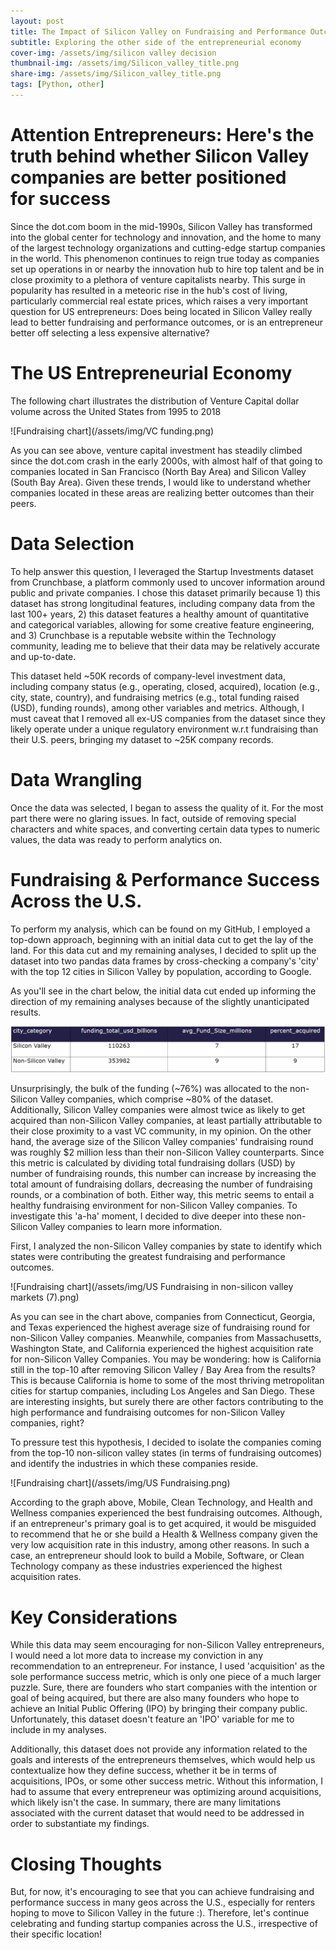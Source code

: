 ```yaml
---
layout: post
title: The Impact of Silicon Valley on Fundraising and Performance Outcomes
subtitle: Exploring the other side of the entrepreneurial economy 
cover-img: /assets/img/silicon valley decision
thumbnail-img: /assets/img/Silicon_valley_title.png
share-img: /assets/img/Silicon_valley_title.png
tags: [Python, other]
---
```

# Attention Entrepreneurs: Here's the truth behind whether Silicon Valley companies are better positioned for success

Since the dot.com boom in the mid-1990s, Silicon Valley has transformed into the global center for technology and innovation, and the home to many of the largest technology organizations and cutting-edge startup companies in the world. This phenomenon continues to reign true today as companies set up operations in or nearby the innovation hub to hire top talent and be in close proximity to a plethora of venture capitalists nearby. This surge in popularity has resulted in a meteoric rise in the hub's cost of living, particularly commercial real estate prices, which raises a very important question for US entrepreneurs: Does being located in Silicon Valley really lead to better fundraising and performance outcomes, or is an entrepreneur better off selecting a less expensive alternative?

# The US Entrepreneurial Economy
The following chart illustrates the distribution of Venture Capital dollar volume across the United States from 1995 to 2018

![Fundraising chart](/assets/img/VC funding.png)

As you can see above, venture capital investment has steadily climbed since the dot.com crash in the early 2000s, with almost half of that going to companies located in San Francisco (North Bay Area) and Silicon Valley (South Bay Area). Given these trends, I would like to understand whether companies located in these areas are realizing better outcomes than their peers.

# Data Selection
To help answer this question, I leveraged the Startup Investments dataset from Crunchbase, a platform commonly used to uncover information around public and private companies. I chose this dataset primarily because 1) this dataset has strong longitudinal features, including company data from the last 100+ years, 2) this dataset features a healthy amount of quantitative and categorical variables, allowing for some creative feature engineering, and 3) Crunchbase is a reputable website within the Technology community, leading me to believe that their data may be relatively accurate and up-to-date.

This dataset held ~50K records of company-level investment data, including company status (e.g., operating, closed, acquired), location (e.g., city, state, country), and fundraising metrics (e.g., total funding raised (USD), funding rounds), among other variables and metrics. Although, I must caveat that I removed all ex-US companies from the dataset since they likely operate under a unique regulatory environment w.r.t fundraising than their U.S. peers, bringing my dataset to ~25K company records.

# Data Wrangling
Once the data was selected, I began to assess the quality of it. For the most part there were no glaring issues. In fact, outside of removing special characters and white spaces, and converting certain data types to numeric values, the data was ready to perform analytics on.

# Fundraising & Performance Success Across the U.S.
To perform my analysis, which can be found on my GitHub, I employed a top-down approach, beginning with an initial data cut to get the lay of the land. For this data cut and my remaining analyses, I decided to split up the dataset into two pandas data frames by cross-checking a company's 'city' with the top 12 cities in Silicon Valley by population, according to Google.

As you'll see in the chart below, the initial data cut ended up informing the direction of my remaining analyses because of the slightly unanticipated results.

![Fundraising chart](/assets/img/chart.PNG)

Unsurprisingly, the bulk of the funding (~76%) was allocated to the non-Silicon Valley companies, which comprise ~80% of the dataset. Additionally, Silicon Valley companies were almost twice as likely to get acquired than non-Silicon Valley companies, at least partially attributable to their close proximity to a vast VC community, in my opinion.
On the other hand, the average size of the Silicon Valley companies' fundraising round was roughly $2 million less than their non-Silicon Valley counterparts. Since this metric is calculated by dividing total fundraising dollars (USD) by number of fundraising rounds, this number can increase by increasing the total amount of fundraising dollars, decreasing the number of fundraising rounds, or a combination of both. Either way, this metric seems to entail a healthy fundraising environment for non-Silicon Valley companies. To investigate this 'a-ha' moment, I decided to dive deeper into these non-Silicon Valley companies to learn more information.

First, I analyzed the non-Silicon Valley companies by state to identify which states were contributing the greatest fundraising and performance outcomes.

![Fundraising chart](/assets/img/US Fundraising in non-silicon valley markets (7).png)

As you can see in the chart above, companies from Connecticut, Georgia, and Texas experienced the highest average size of fundraising round for non-Silicon Valley companies. Meanwhile, companies from Massachusetts, Washington State, and California experienced the highest acquisition rate for non-Silicon Valley Companies. You may be wondering: how is California still in the top-10 after removing Silicon Valley / Bay Area from the results? This is because California is home to some of the most thriving metropolitan cities for startup companies, including Los Angeles and San Diego. These are interesting insights, but surely there are other factors contributing to the high performance and fundraising outcomes for non-Silicon Valley companies, right?

To pressure test this hypothesis, I decided to isolate the companies coming from the top-10 non-silicon valley states (in terms of fundraising outcomes) and identify the industries in which these companies reside.

![Fundraising chart](/assets/img/US Fundraising.png)

According to the graph above, Mobile, Clean Technology, and Health and Wellness companies experienced the best fundraising outcomes. Although, if an entrepreneur's primary goal is to get acquired, it would be misguided to recommend that he or she build a Health & Wellness company given the very low acquisition rate in this industry, among other reasons. In such a case, an entrepreneur should look to build a Mobile, Software, or Clean Technology company as these industries experienced the highest acquisition rates.

# Key Considerations
While this data may seem encouraging for non-Silicon Valley entrepreneurs, I would need a lot more data to increase my conviction in any recommendation to an entrepreneur. For instance, I used 'acquisition' as the sole performance success metric, which is only one piece of a much larger puzzle. Sure, there are founders who start companies with the intention or goal of being acquired, but there are also many founders who hope to achieve an Initial Public Offering (IPO) by bringing their company public. Unfortunately, this dataset doesn't feature an 'IPO' variable for me to include in my analyses.

Additionally, this dataset does not provide any information related to the goals and interests of the entrepreneurs themselves, which would help us contextualize how they define success, whether it be in terms of acquisitions, IPOs, or some other success metric. Without this information, I had to assume that every entrepreneur was optimizing around acquisitions, which likely isn't the case. In summary, there are many limitations associated with the current dataset that would need to be addressed in order to substantiate my findings.

# Closing Thoughts
But, for now, it's encouraging to see that you can achieve fundraising and performance success in many geos across the U.S., especially for renters hoping to move to Silicon Valley in the future :). Therefore, let's continue celebrating and funding startup companies across the U.S., irrespective of their specific location!
